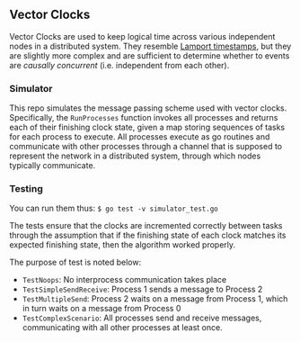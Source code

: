 ## Vector Clocks
Vector Clocks are used to keep logical time across various independent nodes in a distributed system. They resemble [Lamport timestamps](https://en.wikipedia.org/wiki/Lamport_timestamps), but they are slightly more complex and are sufficient to determine whether to events are *causally concurrent* (i.e. independent from each other).

### Simulator
This repo simulates the message passing scheme used with vector clocks. Specifically, the `RunProcesses` function invokes all processes and returns each of their finishing clock state, given a map storing sequences of tasks for each process to execute. All processes execute as go routines and communicate with other processes through a channel that is supposed to represent the network in a distributed system, through which nodes typically communicate.

### Testing
You can run them thus:
`$ go test -v simulator_test.go`

The tests ensure that the clocks are incremented correctly between tasks through the assumption that if the finishing state of each clock matches its expected finishing state, then the algorithm worked properly.

The purpose of test is noted below:
* `TestNoops`: No interprocess communication takes place
* `TestSimpleSendReceive`: Process 1 sends a message to Process 2
* `TestMultipleSend`: Process 2 waits on a message from Process 1, which in turn waits on a message from Process 0
* `TestComplexScenario`: All processes send and receive messages, communicating with all other processes at least once.

